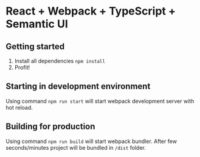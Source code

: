 # React + Webpack + TypeScript + Semantic UI

## Getting started  
1. Install all dependencies `npm install`
2. Profit!

## Starting in development environment
Using command `npm run start` will start webpack development server with hot reload.

## Building for production
Using command `npm run build` will start webpack bundler. After few seconds/minutes project will be bundled in `/dist` folder.
